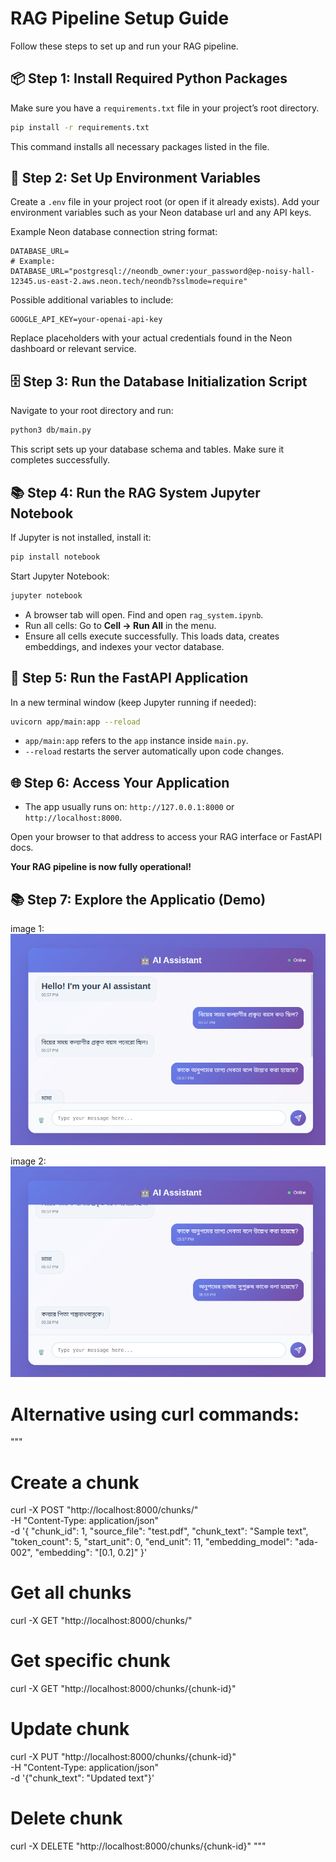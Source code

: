 
# RAG Pipeline Setup Guide

Follow these steps to set up and run your RAG pipeline.

## 📦 Step 1: Install Required Python Packages

Make sure you have a `requirements.txt` file in your project’s root directory.

```bash
pip install -r requirements.txt
```

This command installs all necessary packages listed in the file.

## 🔑 Step 2: Set Up Environment Variables

Create a `.env` file in your project root (or open if it already exists). Add your environment variables such as your Neon database url and any API keys.

Example Neon database connection string format:

```
DATABASE_URL=
# Example:
DATABASE_URL="postgresql://neondb_owner:your_password@ep-noisy-hall-12345.us-east-2.aws.neon.tech/neondb?sslmode=require"
```

Possible additional variables to include:

```
GOOGLE_API_KEY=your-openai-api-key
```

Replace placeholders with your actual credentials found in the Neon dashboard or relevant service.

## 🗄️ Step 3: Run the Database Initialization Script

Navigate to your root directory and run:

```bash
python3 db/main.py
```

This script sets up your database schema and tables. Make sure it completes successfully.

## 📚 Step 4: Run the RAG System Jupyter Notebook

If Jupyter is not installed, install it:

```bash
pip install notebook
```

Start Jupyter Notebook:

```bash
jupyter notebook
```

- A browser tab will open. Find and open `rag_system.ipynb`.
- Run all cells: Go to **Cell → Run All** in the menu.
- Ensure all cells execute successfully. This loads data, creates embeddings, and indexes your vector database.


## 🚀 Step 5: Run the FastAPI Application

In a new terminal window (keep Jupyter running if needed):

```bash
uvicorn app/main:app --reload
```

- `app/main:app` refers to the `app` instance inside `main.py`.
- `--reload` restarts the server automatically upon code changes.


## 🌐 Step 6: Access Your Application

- The app usually runs on: `http://127.0.0.1:8000` or `http://localhost:8000`.

Open your browser to that address to access your RAG interface or FastAPI docs.

**Your RAG pipeline is now fully operational!**

## 📚 Step 7: Explore the Applicatio (Demo)

image 1:
<img src="public/image1.png" alt="Logo" width="600"/>

image 2:
<img src="public/image2.png" alt="Logo" width="600"/>




# Alternative using curl commands:
"""
# Create a chunk
curl -X POST "http://localhost:8000/chunks/" \
     -H "Content-Type: application/json" \
     -d '{
       "chunk_id": 1,
       "source_file": "test.pdf",
       "chunk_text": "Sample text",
       "token_count": 5,
       "start_unit": 0,
       "end_unit": 11,
       "embedding_model": "ada-002",
       "embedding": "[0.1, 0.2]"
     }'

# Get all chunks
curl -X GET "http://localhost:8000/chunks/"

# Get specific chunk
curl -X GET "http://localhost:8000/chunks/{chunk-id}"

# Update chunk
curl -X PUT "http://localhost:8000/chunks/{chunk-id}" \
     -H "Content-Type: application/json" \
     -d '{"chunk_text": "Updated text"}'

# Delete chunk
curl -X DELETE "http://localhost:8000/chunks/{chunk-id}"
"""


